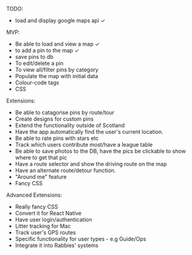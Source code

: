 
TODO:

- load and display google maps api ✓

MVP:

- Be able to load and view a map ✓
- to add a pin to the map ✓
- save pins to db
- To edit/delete a pin
- To view all/filter pins by category
- Populate the map with initial data
- Colour-code tags
- CSS

Extensions:

- Be able to catagorise pins by route/tour
- Create designs for custom pins
- Extend the functionality outside of Scotland
- Have the app automatically find the user's current location.
- Be able to rate pins with stars etc
- Track which users contribute most/have a league table
- Be able to save photos to the DB, have the pics be clickable to show where to get that pic
- Have a route selector and show the driving route on the map
- Have an alternate route/detour function.
- "Around me" feature
- Fancy CSS

Advanced Extensions:

- Really fancy CSS
- Convert it for React Native
- Have user login/authentication
- Litter tracking for Mac
- Track user's GPS routes
- Specific functionality for user types - e.g Guide/Ops
- Integrate it into Rabbies' systems